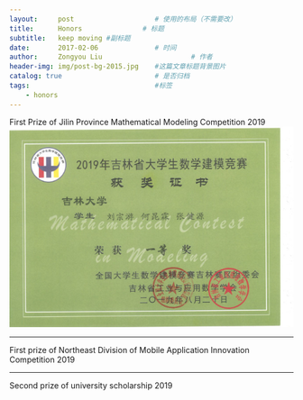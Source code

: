 ```yaml
---
layout:     post                    # 使用的布局（不需要改）
title:      Honors               # 标题 
subtitle:   keep moving #副标题
date:       2017-02-06              # 时间
author:     Zongyou Liu                      # 作者
header-img: img/post-bg-2015.jpg    #这篇文章标题背景图片
catalog: true                       # 是否归档
tags:                               #标签
    - honors
---
```

First Prize of Jilin Province Mathematical Modeling Competition                      2019
![model2](https://github.com/BuleSky233/BuleSky233.github.io/raw/master/img/model2.jpg)
***
First prize of Northeast Division of Mobile Application Innovation Competition       2019

***
Second prize of university scholarship  2019
